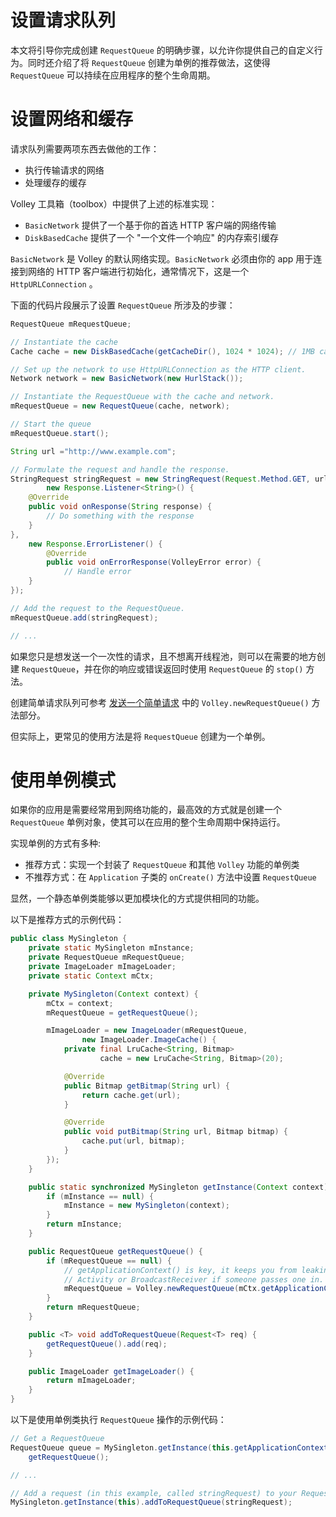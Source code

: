 # 设置请求队列
本文将引导你完成创建 `RequestQueue` 的明确步骤，以允许你提供自己的自定义行为。同时还介绍了将 `RequestQueue` 创建为单例的推荐做法，这使得 `RequestQueue` 可以持续在应用程序的整个生命周期。

# 设置网络和缓存
请求队列需要两项东西去做他的工作：
* 执行传输请求的网络
* 处理缓存的缓存

Volley 工具箱（toolbox）中提供了上述的标准实现：
* `BasicNetwork` 提供了一个基于你的首选 HTTP 客户端的网络传输
* `DiskBasedCache` 提供了一个 "一个文件一个响应" 的内存索引缓存

`BasicNetwork` 是 Volley 的默认网络实现。`BasicNetwork` 必须由你的 app 用于连接到网络的 HTTP 客户端进行初始化，通常情况下，这是一个 `HttpURLConnection` 。

下面的代码片段展示了设置 `RequestQueue` 所涉及的步骤：
```java
RequestQueue mRequestQueue;

// Instantiate the cache
Cache cache = new DiskBasedCache(getCacheDir(), 1024 * 1024); // 1MB cap

// Set up the network to use HttpURLConnection as the HTTP client.
Network network = new BasicNetwork(new HurlStack());

// Instantiate the RequestQueue with the cache and network.
mRequestQueue = new RequestQueue(cache, network);

// Start the queue
mRequestQueue.start();

String url ="http://www.example.com";

// Formulate the request and handle the response.
StringRequest stringRequest = new StringRequest(Request.Method.GET, url,
        new Response.Listener<String>() {
    @Override
    public void onResponse(String response) {
        // Do something with the response
    }
},
    new Response.ErrorListener() {
        @Override
        public void onErrorResponse(VolleyError error) {
            // Handle error
    }
});

// Add the request to the RequestQueue.
mRequestQueue.add(stringRequest);

// ...
```

如果您只是想发送一个一次性的请求，且不想离开线程池，则可以在需要的地方创建 `RequestQueue`，并在你的响应或错误返回时使用 `RequestQueue` 的 `stop()` 方法。

创建简单请求队列可参考 [发送一个简单请求]() 中的 `Volley.newRequestQueue()` 方法部分。

但实际上，更常见的使用方法是将 `RequestQueue` 创建为一个单例。

# 使用单例模式
如果你的应用是需要经常用到网络功能的，最高效的方式就是创建一个 `RequestQueue` 单例对象，使其可以在应用的整个生命周期中保持运行。

实现单例的方式有多种:
* 推荐方式：实现一个封装了 `RequestQueue` 和其他 `Volley` 功能的单例类
* 不推荐方式：在 `Application` 子类的 `onCreate()` 方法中设置 `RequestQueue`

显然，一个静态单例类能够以更加模块化的方式提供相同的功能。

以下是推荐方式的示例代码：
```java
public class MySingleton {
    private static MySingleton mInstance;
    private RequestQueue mRequestQueue;
    private ImageLoader mImageLoader;
    private static Context mCtx;

    private MySingleton(Context context) {
        mCtx = context;
        mRequestQueue = getRequestQueue();

        mImageLoader = new ImageLoader(mRequestQueue,
                new ImageLoader.ImageCache() {
            private final LruCache<String, Bitmap>
                    cache = new LruCache<String, Bitmap>(20);

            @Override
            public Bitmap getBitmap(String url) {
                return cache.get(url);
            }

            @Override
            public void putBitmap(String url, Bitmap bitmap) {
                cache.put(url, bitmap);
            }
        });
    }

    public static synchronized MySingleton getInstance(Context context) {
        if (mInstance == null) {
            mInstance = new MySingleton(context);
        }
        return mInstance;
    }

    public RequestQueue getRequestQueue() {
        if (mRequestQueue == null) {
            // getApplicationContext() is key, it keeps you from leaking the
            // Activity or BroadcastReceiver if someone passes one in.
            mRequestQueue = Volley.newRequestQueue(mCtx.getApplicationContext());
        }
        return mRequestQueue;
    }

    public <T> void addToRequestQueue(Request<T> req) {
        getRequestQueue().add(req);
    }

    public ImageLoader getImageLoader() {
        return mImageLoader;
    }
}
```

以下是使用单例类执行 `RequestQueue` 操作的示例代码：
```java
// Get a RequestQueue
RequestQueue queue = MySingleton.getInstance(this.getApplicationContext()).
    getRequestQueue();

// ...

// Add a request (in this example, called stringRequest) to your RequestQueue.
MySingleton.getInstance(this).addToRequestQueue(stringRequest);
```
